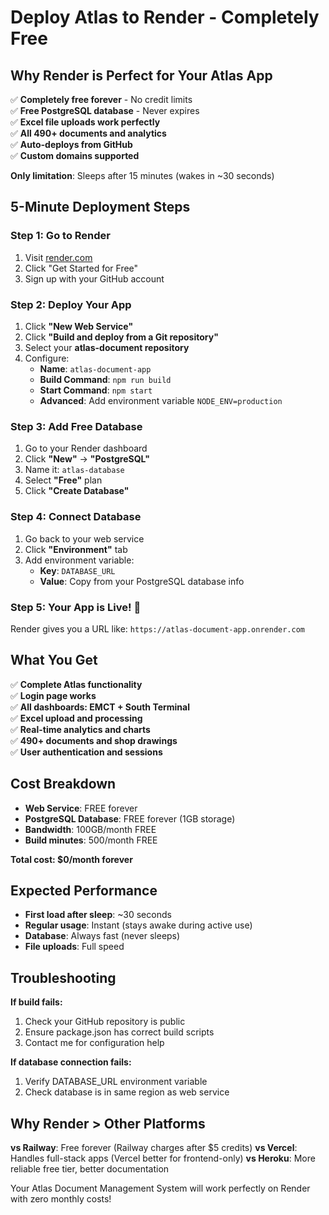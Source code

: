 # Deploy Atlas to Render - Completely Free

## Why Render is Perfect for Your Atlas App

✅ **Completely free forever** - No credit limits  
✅ **Free PostgreSQL database** - Never expires  
✅ **Excel file uploads work perfectly**  
✅ **All 490+ documents and analytics**  
✅ **Auto-deploys from GitHub**  
✅ **Custom domains supported**  

**Only limitation**: Sleeps after 15 minutes (wakes in ~30 seconds)

## 5-Minute Deployment Steps

### Step 1: Go to Render
1. Visit [render.com](https://render.com)
2. Click "Get Started for Free"
3. Sign up with your GitHub account

### Step 2: Deploy Your App
1. Click **"New Web Service"**
2. Click **"Build and deploy from a Git repository"**
3. Select your **atlas-document repository**
4. Configure:
   - **Name**: `atlas-document-app`
   - **Build Command**: `npm run build`
   - **Start Command**: `npm start`
   - **Advanced**: Add environment variable `NODE_ENV=production`

### Step 3: Add Free Database
1. Go to your Render dashboard
2. Click **"New"** → **"PostgreSQL"**
3. Name it: `atlas-database`
4. Select **"Free"** plan
5. Click **"Create Database"**

### Step 4: Connect Database
1. Go back to your web service
2. Click **"Environment"** tab
3. Add environment variable:
   - **Key**: `DATABASE_URL`
   - **Value**: Copy from your PostgreSQL database info

### Step 5: Your App is Live! 🎉
Render gives you a URL like:
`https://atlas-document-app.onrender.com`

## What You Get

✅ **Complete Atlas functionality**  
✅ **Login page works**  
✅ **All dashboards: EMCT + South Terminal**  
✅ **Excel upload and processing**  
✅ **Real-time analytics and charts**  
✅ **490+ documents and shop drawings**  
✅ **User authentication and sessions**  

## Cost Breakdown

- **Web Service**: FREE forever
- **PostgreSQL Database**: FREE forever (1GB storage)
- **Bandwidth**: 100GB/month FREE
- **Build minutes**: 500/month FREE

**Total cost: $0/month forever**

## Expected Performance

- **First load after sleep**: ~30 seconds
- **Regular usage**: Instant (stays awake during active use)
- **Database**: Always fast (never sleeps)
- **File uploads**: Full speed

## Troubleshooting

**If build fails:**
1. Check your GitHub repository is public
2. Ensure package.json has correct build scripts
3. Contact me for configuration help

**If database connection fails:**
1. Verify DATABASE_URL environment variable
2. Check database is in same region as web service

## Why Render > Other Platforms

**vs Railway**: Free forever (Railway charges after $5 credits)
**vs Vercel**: Handles full-stack apps (Vercel better for frontend-only)
**vs Heroku**: More reliable free tier, better documentation

Your Atlas Document Management System will work perfectly on Render with zero monthly costs!